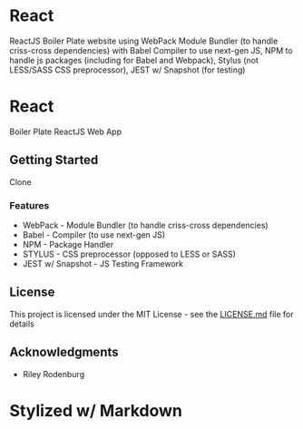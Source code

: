 # React
ReactJS Boiler Plate website using WebPack Module Bundler (to handle criss-cross dependencies) with Babel Compiler to use next-gen JS, NPM to handle js packages (including for Babel and Webpack), Stylus (not LESS/SASS CSS preprocessor),  JEST w/ Snapshot (for testing)

# React

Boiler Plate ReactJS Web App

## Getting Started

Clone

### Features

* WebPack - Module Bundler (to handle criss-cross dependencies)
* Babel - Compiler (to use next-gen JS)
* NPM - Package Handler
* STYLUS - CSS preprocessor (opposed to LESS or SASS)
* JEST w/ Snapshot - JS Testing Framework

## License

This project is licensed under the MIT License - see the [LICENSE.md](LICENSE.md) file for details

## Acknowledgments

* Riley Rodenburg



# Stylized w/ Markdown
